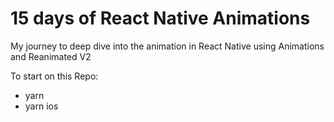 # 15 days of React Native Animations
My journey to deep dive into the animation in React Native using Animations and Reanimated V2

To start on this Repo: 
- yarn 
- yarn ios

